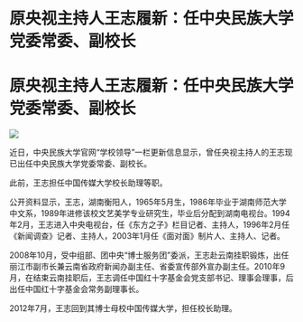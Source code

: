 # 原央视主持人王志履新：任中央民族大学党委常委、副校长

# 原央视主持人王志履新：任中央民族大学党委常委、副校长

![](https://inews.gtimg.com/om_bt/O72FcfECH8nhW6_gWE2L_1YfJqOVHWHOG_9K7u3I2CQDEAA/1000)

近日，中央民族大学官网“学校领导”一栏更新信息显示，曾任央视主持人的王志现已出任中央民族大学党委常委、副校长。

此前，王志担任中国传媒大学校长助理等职。

公开资料显示，王志，湖南衡阳人，1965年5月生，1986年毕业于湖南师范大学中文系，1989年进修该校文艺美学专业研究生，毕业后分配到湖南电视台。1994年2月，王志进入中央电视台，任《东方之子》栏目记者、主持人，1996年2月任《新闻调查》记者、主持人，2003年1月任《面对面》制片人、主持人、记者。

2008年10月，受中组部、团中央“博士服务团”委派，王志赴云南挂职锻炼，出任丽江市副市长兼云南省政府新闻办副主任、省委宣传部外宣办副主任。2010年9月，在结束云南挂职后，王志调任中国红十字基金会党支部书记、理事会理事，后出任中国红十字基金会常务副理事长。

2012年7月，王志回到其博士母校中国传媒大学，担任校长助理。

